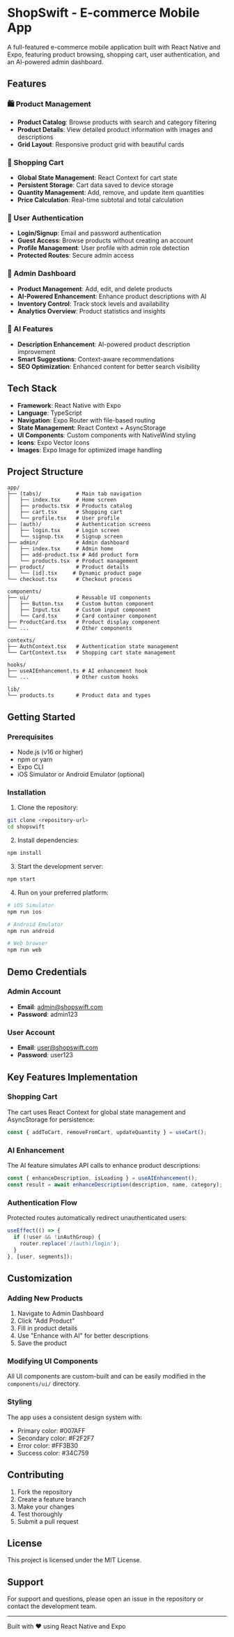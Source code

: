 # ShopSwift - E-commerce Mobile App

A full-featured e-commerce mobile application built with React Native and Expo, featuring product browsing, shopping cart, user authentication, and an AI-powered admin dashboard.

## Features

### 🛍️ Product Management
- **Product Catalog**: Browse products with search and category filtering
- **Product Details**: View detailed product information with images and descriptions
- **Grid Layout**: Responsive product grid with beautiful cards

### 🛒 Shopping Cart
- **Global State Management**: React Context for cart state
- **Persistent Storage**: Cart data saved to device storage
- **Quantity Management**: Add, remove, and update item quantities
- **Price Calculation**: Real-time subtotal and total calculation

### 🔐 User Authentication
- **Login/Signup**: Email and password authentication
- **Guest Access**: Browse products without creating an account
- **Profile Management**: User profile with admin role detection
- **Protected Routes**: Secure admin access

### 🎯 Admin Dashboard
- **Product Management**: Add, edit, and delete products
- **AI-Powered Enhancement**: Enhance product descriptions with AI
- **Inventory Control**: Track stock levels and availability
- **Analytics Overview**: Product statistics and insights

### 🤖 AI Features
- **Description Enhancement**: AI-powered product description improvement
- **Smart Suggestions**: Context-aware recommendations
- **SEO Optimization**: Enhanced content for better search visibility

## Tech Stack

- **Framework**: React Native with Expo
- **Language**: TypeScript
- **Navigation**: Expo Router with file-based routing
- **State Management**: React Context + AsyncStorage
- **UI Components**: Custom components with NativeWind styling
- **Icons**: Expo Vector Icons
- **Images**: Expo Image for optimized image handling

## Project Structure

```
app/
├── (tabs)/           # Main tab navigation
│   ├── index.tsx     # Home screen
│   ├── products.tsx  # Products catalog
│   ├── cart.tsx      # Shopping cart
│   └── profile.tsx   # User profile
├── (auth)/           # Authentication screens
│   ├── login.tsx     # Login screen
│   └── signup.tsx    # Signup screen
├── admin/            # Admin dashboard
│   ├── index.tsx     # Admin home
│   ├── add-product.tsx # Add product form
│   └── products.tsx  # Product management
├── product/          # Product details
│   └── [id].tsx     # Dynamic product page
└── checkout.tsx      # Checkout process

components/
├── ui/               # Reusable UI components
│   ├── Button.tsx    # Custom button component
│   ├── Input.tsx     # Custom input component
│   └── Card.tsx      # Card container component
├── ProductCard.tsx   # Product display component
└── ...               # Other components

contexts/
├── AuthContext.tsx   # Authentication state management
└── CartContext.tsx   # Shopping cart state management

hooks/
├── useAIEnhancement.ts # AI enhancement hook
└── ...               # Other custom hooks

lib/
└── products.ts       # Product data and types
```

## Getting Started

### Prerequisites
- Node.js (v16 or higher)
- npm or yarn
- Expo CLI
- iOS Simulator or Android Emulator (optional)

### Installation

1. Clone the repository:
```bash
git clone <repository-url>
cd shopswift
```

2. Install dependencies:
```bash
npm install
```

3. Start the development server:
```bash
npm start
```

4. Run on your preferred platform:
```bash
# iOS Simulator
npm run ios

# Android Emulator
npm run android

# Web browser
npm run web
```

## Demo Credentials

### Admin Account
- **Email**: admin@shopswift.com
- **Password**: admin123

### User Account
- **Email**: user@shopswift.com
- **Password**: user123

## Key Features Implementation

### Shopping Cart
The cart uses React Context for global state management and AsyncStorage for persistence:

```typescript
const { addToCart, removeFromCart, updateQuantity } = useCart();
```

### AI Enhancement
The AI feature simulates API calls to enhance product descriptions:

```typescript
const { enhanceDescription, isLoading } = useAIEnhancement();
const result = await enhanceDescription(description, name, category);
```

### Authentication Flow
Protected routes automatically redirect unauthenticated users:

```typescript
useEffect(() => {
  if (!user && !inAuthGroup) {
    router.replace('/(auth)/login');
  }
}, [user, segments]);
```

## Customization

### Adding New Products
1. Navigate to Admin Dashboard
2. Click "Add Product"
3. Fill in product details
4. Use "Enhance with AI" for better descriptions
5. Save the product

### Modifying UI Components
All UI components are custom-built and can be easily modified in the `components/ui/` directory.

### Styling
The app uses a consistent design system with:
- Primary color: #007AFF
- Secondary color: #F2F2F7
- Error color: #FF3B30
- Success color: #34C759

## Contributing

1. Fork the repository
2. Create a feature branch
3. Make your changes
4. Test thoroughly
5. Submit a pull request

## License

This project is licensed under the MIT License.

## Support

For support and questions, please open an issue in the repository or contact the development team.

---

Built with ❤️ using React Native and Expo
